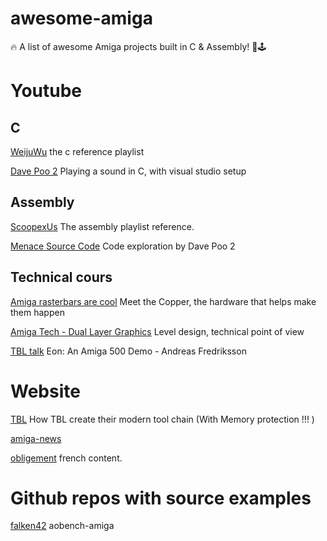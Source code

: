 # awesome-amiga
🔥 A list of awesome Amiga projects built in C &amp; Assembly! 🏁🕹️

# Youtube
## C

[WeijuWu](https://www.youtube.com/@WeijuWu) the c reference playlist

[Dave Poo 2](https://www.youtube.com/watch?v=EDVRdlnHyoE) Playing a sound in C, with visual studio setup

## Assembly

[ScoopexUs](https://www.youtube.com/watch?v=p83QUZ1-P10&list=PLc3ltHgmiidpK-s0eP5hTKJnjdTHz0_bW) The assembly playlist reference.

[Menace Source Code](https://www.youtube.com/watch?v=jbVYkTMYo-w&list=PLr783JgI3IBd9PZuc9WMmwwxoG2ic-NzB&index=5) Code exploration by Dave Poo 2

## Technical cours

[Amiga rasterbars are cool](https://www.youtube.com/watch?v=fdVrh7RnS-0) Meet the Copper, the hardware that helps make them happen

[Amiga Tech - Dual Layer Graphics](https://www.youtube.com/watch?v=RLt6JysObKs) Level design, technical point of view

[TBL talk](https://www.youtube.com/watch?v=WDfrA7PE-G0) Eon: An Amiga 500 Demo - Andreas Fredriksson


# Website

[TBL](https://tbl.nu/2019/08/20/Tooling/) How TBL create their modern tool chain (With Memory protection !!! )

[amiga-news](https://www.amiga-news.de/en/news/AN-2023-10-00017-EN.html)

[obligement](http://obligement.free.fr/articles/amigacmanual_0_introduction.php) french content.

# Github repos with source examples

[falken42](https://github.com/falken42/aobench-amiga) aobench-amiga

